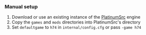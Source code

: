 ### Manual setup
1. Download or use an existing instance of the [PlatinumSrc](https://github.com/PlatinumSrc/PlatinumSrc/releases/latest) engine
2. Copy the `games` and `mods` directories into PlatinumSrc's directory
3. Set `defaultgame` to `h74` in `internal/config.cfg` or pass `-game h74`
